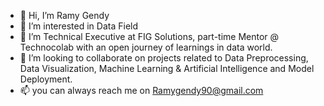 - 👋 Hi, I’m Ramy Gendy
- 👀 I’m interested in Data Field 
- 🌱 I’m  Technical Executive at FIG Solutions, part-time Mentor @ Technocolab with an open journey of learnings in data world.
- 💞️ I’m looking to collaborate on projects related to Data Preprocessing, Data Visualization, Machine Learning & Artificial Intelligence and Model Deployment.
- 📫 you can always reach me on Ramygendy90@gmail.com  
